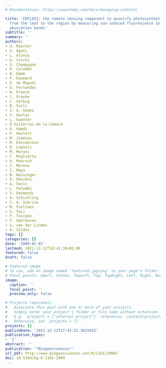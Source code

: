 ```yaml
---
# Documentation: https://wowchemy.com/docs/managing-content/

title: 'CEFLES2: the remote sensing component to quantify photosynthetic efficiency
  from the leaf to the region by measuring sun-induced fluorescence in the oxygen
  absorption bands'
subtitle: ''
summary: ''
authors:
- U. Rascher
- G. Agati
- L. Alonso
- G. Cecchi
- S. Champagne
- R. Colombo
- A. Damm
- F. Daumard
- E. de Miguel
- G. Fernandez
- B. Franch
- J. Franke
- C. Gerbig
- B. Gioli
- J. A. Gómez
- Y. Goulas
- L. Guanter
- Ó Gutiérrez-de-la-Cámara
- K. Hamdi
- P. Hostert
- M. Jiménez
- M. Kosvancova
- D. Lognoli
- M. Meroni
- F. Miglietta
- A. Moersch
- J. Moreno
- I. Moya
- B. Neininger
- A. Okujeni
- A. Ounis
- L. Palombi
- V. Raimondi
- A. Schickling
- J. A. Sobrino
- M. Stellmes
- G. Toci
- P. Toscano
- T. Udelhoven
- S. van der Linden
- A. Zaldei
tags: []
categories: []
date: '2009-01-01'
lastmod: 2021-12-12T18:41:38+01:00
featured: false
draft: false

# Featured image
# To use, add an image named `featured.jpg/png` to your page's folder.
# Focal points: Smart, Center, TopLeft, Top, TopRight, Left, Right, BottomLeft, Bottom, BottomRight.
image:
  caption: ''
  focal_point: ''
  preview_only: false

# Projects (optional).
#   Associate this post with one or more of your projects.
#   Simply enter your project's folder or file name without extension.
#   E.g. `projects = ["internal-project"]` references `content/project/deep-learning/index.md`.
#   Otherwise, set `projects = []`.
projects: []
publishDate: '2021-12-12T17:41:32.361593Z'
publication_types:
- '2'
abstract: ''
publication: '*Biogeosciences*'
url_pdf: http://www.biogeosciences.net/6/1181/2009/
doi: 10.5194/bg-6-1181-2009
---
```

